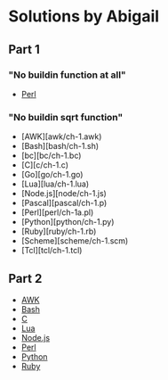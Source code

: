 # Solutions by Abigail

## Part 1

### "No buildin function at all"

* [Perl](perl/ch-1.pl)

### "No buildin sqrt function"

* [AWK][awk/ch-1.awk)
* [Bash][bash/ch-1.sh)
* [bc][bc/ch-1.bc)
* [C][c/ch-1.c)
* [Go][go/ch-1.go)
* [Lua][lua/ch-1.lua)
* [Node.js][node/ch-1.js)
* [Pascal][pascal/ch-1.p)
* [Perl][perl/ch-1a.pl)
* [Python][python/ch-1.py)
* [Ruby][ruby/ch-1.rb)
* [Scheme][scheme/ch-1.scm)
* [Tcl][tcl/ch-1.tcl)

## Part 2

* [AWK](awk/ch-2.awk)
* [Bash](awk/ch-2.awk)
* [C](c/ch-2.c)
* [Lua](lua/ch-2.lua)
* [Node.js](node/ch-2.js)
* [Perl](perl/ch-2.pl)
* [Python](python/ch-2.py)
* [Ruby](ruby/ch-2.rb)
